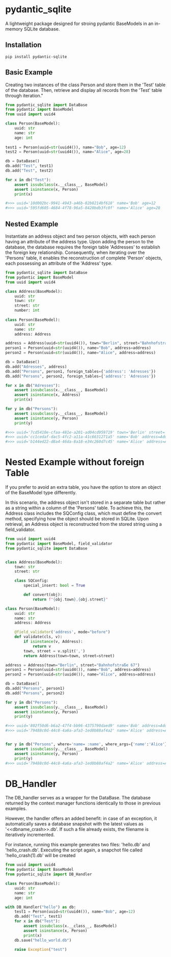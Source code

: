# pydantic_sqlite
A lightweight package designed for stroing pydantic BaseModels in an in-memory SQLite database.

## Installation

    pip install pydantic-sqlite

## Basic Example
Creating two instances of the class Person and store them in the 'Test' table of the database. Then, retrieve and display all records from the 'Test' table through iteration."


``` python
from pydantic_sqlite import DataBase
from pydantic import BaseModel
from uuid import uuid4

class Person(BaseModel):
    uuid: str
    name: str 
    age: int
        
test1 = Person(uuid=str(uuid4()), name="Bob", age=12)
test2 = Person(uuid=str(uuid4()), name="Alice", age=28)

db = DataBase()
db.add("Test", test1)
db.add("Test", test2)

for x in db("Test"):
    assert issubclass(x.__class__, BaseModel)
    assert isinstance(x, Person)
    print(x)

#>>> uuid='10d002bc-9941-4943-a46b-82b8214bf618' name='Bob' age=12
#>>> uuid='595fd605-4684-4f78-96a5-8420bdb3fc0f' name='Alice' age=28

```

## Nested Example

Instantiate an address object and two person objects, with each person having an attribute of the address type. Upon adding the person to the database, the database requires the foreign table 'Addresses' to establish the foreign key relationship. Consequently, when iterating over the 'Persons' table, it enables the reconstruction of complete 'Person' objects, each possessing an attribute of the 'Address' type.

```python
from pydantic_sqlite import DataBase
from pydantic import BaseModel
from uuid import uuid4

class Address(BaseModel):
    uuid: str
    town: str
    street: str
    number: int
        
class Person(BaseModel):
    uuid: str
    name: str 
    address: Address

address = Address(uuid=str(uuid4()), town="Berlin", street="Bahnhofstraße", number=67)
person1 = Person(uuid=str(uuid4()), name="Bob", address=address)
person2 = Person(uuid=str(uuid4()), name="Alice", address=address)

db = DataBase()
db.add("Adresses", address)
db.add("Persons", person1, foreign_tables={'address': 'Adresses'})
db.add("Persons", person2, foreign_tables={'address': 'Adresses'})

for x in db("Adresses"):
    assert issubclass(x.__class__, BaseModel)
    assert isinstance(x, Address)
    print(x)

for y in db("Persons"):
    assert issubclass(y.__class__, BaseModel)
    assert isinstance(y, Person)
    print(y)

#>>> uuid='7cd5410e-cfaa-481e-a201-ad04cd959719' town='Berlin' street='Bahnhofstraße' number=67
#>>> uuid='cc1cedaf-dac5-4fc2-a11a-41c6631271a5' name='Bob' address=Address(uuid='7cd5410e-cfaa-481e-a201-ad04cd959719', town='Berlin', street='Bahnhofstraße', number=67)
#>>> uuid='b144ed22-d8a4-46da-8a18-e34c260d7c45' name='Alice' address=Address(uuid='7cd5410e-cfaa-481e-a201-ad04cd959719', town='Berlin', street='Bahnhofstraße', number=67)

```

# Nested Example without foreign Table
If you prefer to avoid an extra table, you have the option to store an object of the BaseModel type differently.

In this scenario, the address object isn't stored in a separate table but rather as a string within a column of the 'Persons' table. To achieve this, the Address class includes the SQConfig class, which must define the convert method, specifying how the object should be stored in SQLite. Upon retrieval, an Address object is reconstructed from the stored string using a field_validator.


```python
from uuid import uuid4
from pydantic import BaseModel, field_validator
from pydantic_sqlite import DataBase


class Address(BaseModel):
    town: str
    street: str

    class SQConfig:
        special_insert: bool = True

        def convert(obj):
            return f"{obj.town},{obj.street}"

class Person(BaseModel):
    uuid: str
    name: str 
    address: Address

    @field_validator('address', mode="before")
    def validate(cls, v):
        if isinstance(v, Address):
            return v
        town, street = v.split(',')
        return Address(town=town, street=street)

address = Address(town="Berlin", street="Bahnhofstraße 67")
person1 = Person(uuid=str(uuid4()), name="Bob", address=address)
person2 = Person(uuid=str(uuid4()), name="Alice", address=address)

db = DataBase()
db.add("Persons", person1)
db.add("Persons", person2)

for y in db("Persons"):
    assert issubclass(y.__class__, BaseModel)
    assert isinstance(y, Person)
    print(y)

#>>> uuid='802f50d6-b6a2-47f4-bb96-4375790daed9' name='Bob' address=Address(town='Berlin', street='Bahnhofstraße 67')
#>>> uuid='79488c0d-44c8-4a6a-afa3-1ed0b88af4a2' name='Alice' address=Address(town='Berlin', street='Bahnhofstraße 67')


for y in db("Persons", where='name= :name', where_args={'name':'Alice'}):
    assert issubclass(y.__class__, BaseModel)
    assert isinstance(y, Person)
    print(y)
#>>> uuid='79488c0d-44c8-4a6a-afa3-1ed0b88af4a2' name='Alice' address=Address(town='Berlin', street='Bahnhofstraße 67')
```

# DB_Handler
The DB_handler serves as a wrapper for the DataBase. The database returned by the context manager functions identically to those in previous examples.

However, the handler offers an added benefit: in case of an exception, it automatically saves a database snapshot with the latest values as '<<dbname_crash>>.db'. If such a file already exists, the filename is iteratively incremented.

For instance, running this example generates two files: 'hello.db' and 'hello_crash.db'. Executing the script again, a snapchot file called 'hello_crash(1).db' will be created


```python
from uuid import uuid4
from pydantic import BaseModel
from pydantic_sqlite import DB_Handler

class Person(BaseModel):
    uuid: str
    name: str
    age: int

with DB_Handler("hello") as db:
    test1 = Person(uuid=str(uuid4()), name="Bob", age=12)
    db.add("Test", test1)
    for x in db("Test"):
        assert issubclass(x.__class__, BaseModel)
        assert isinstance(x, Person)
        print(x)
    db.save("hello_world.db")

    raise Exception("test")
```